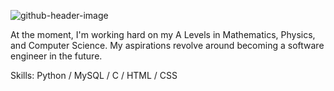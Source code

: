 ![github-header-image](https://github.com/3NJDGZ/3NJDGZ/assets/87236751/b870c7b2-73ee-4bb8-b93e-8e42a59e3642)

At the moment, I'm working hard on my A Levels in Mathematics, Physics, and Computer Science. My aspirations revolve around becoming a software engineer in the future.

Skills: Python / MySQL / C / HTML / CSS

